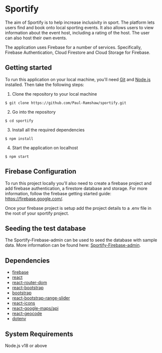 # Sportify

The aim of Sportify is to help increase inclusivity in sport.  The platform lets users find and book onto local sporting events.  It also allows users to view information about the event host, including a rating of the host.  The user can also host their own events.  

The application uses Firebase for a number of services.  Specifically, Firebase Authentication, Cloud Firestore and Cloud Storage for Firebase.  

## Getting started

To run this application on your local machine, you'll need [Git](https://git-scm.com/) and [Node.js](https://nodejs.org/en/download/) installed. Then take the following steps:

1. Clone the repository to your local machine

```
$ git clone https://github.com/Paul-Ramshaw/sportify.git
```

2. Go into the repository

```
$ cd sportify
```

3. Install all the required dependencies

```
$ npm install
```

4. Start the application on localhost

```
$ npm start
```

## Firebase Configuration

To run this project locally you'll also need to create a firebase project and add firebase authentication, a firestore database and storage.  For more information, follow the firebase getting started guide: https://firebase.google.com/.  

Once your firebase project is setup add the project details to a .env file in the root of your sportify project.

## Seeding the test database

The Sportify-Firebase-admin can be used to seed the database with sample data.  More information can be found here: 
[Sportify-Firebase-admin](https://github.com/Paul-Ramshaw/Sportify-Firebase-Admin).

## Dependencies

- [firebase](https://www.npmjs.com/package/firebase)
- [react](https://reactjs.org/)
- [react-router-dom](https://v5.reactrouter.com/web/guides/quick-start)
- [react-bootstrap](https://react-bootstrap.github.io/)
- [bootstrap](https://getbootstrap.com/)
- [react-bootstrap-range-slider](https://www.npmjs.com/package/react-bootstrap-range-slider)
- [react-icons](https://fontawesome.com/)
- [react-google-maps/api](https://www.npmjs.com/package/@react-google-maps/api)
- [react-geocode](https://www.npmjs.com/package/react-geocode)
- [dotenv](https://www.npmjs.com/package/dotenv)


## System Requirements

Node.js v18 or above<br>

